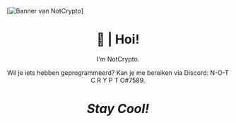 [![Banner van NotCrypto]("https://cdn.discordapp.com/attachments/802945549522567168/803975584807125002/sevn.jpg")]
<h1 align='center'> 👋 | Hoi!</h1>
<p align='center'>
I'm NotCrypto.
</p>
<p align='center'>Wil je iets hebben geprogrammeerd? Kan je me bereiken via Discord: N-O-T  C R Y P T O#7589</a>.</p>

<h1 align='center'><i>Stay Cool!</i></h1
